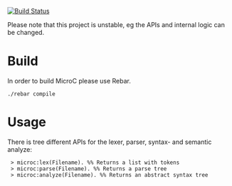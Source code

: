 [![Build Status](http://travis-ci.org/burbas/MicroC.png)](http://travis-ci.org/burbas/MicroC])

Please note that this project is unstable, eg the APIs and internal logic can be changed.

# Build
In order to build MicroC please use Rebar.

    ./rebar compile

# Usage

There is tree different APIs for the lexer, parser, syntax- and semantic analyze:

     > microc:lex(Filename). %% Returns a list with tokens
     > microc:parse(Filename). %% Returns a parse tree
     > microc:analyze(Filename). %% Returns an abstract syntax tree

